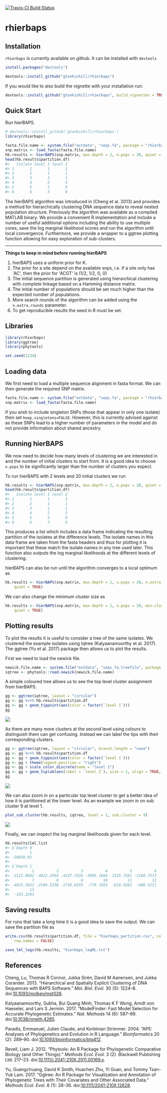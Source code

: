 
<!-- README.md is generated from README.Rmd. Please edit that file -->
[![Travis-CI Build Status](https://travis-ci.org/gtonkinhill/rhierbaps.svg?branch=master)](https://travis-ci.org/gtonkinhill/rhierbaps)

rhierbaps
=========

Installation
------------

`rhierbaps` is currently available on github. It can be installed with `devtools`

``` r
install.packages("devtools")

devtools::install_github("gtonkinhill/rhierbaps")
```

If you would like to also build the vignette with your installation run:

``` r
devtools::install_github("gtonkinhill/rhierbaps", build_vignettes = TRUE)
```

Quick Start
-----------

Run hierBAPS.

``` r
# devtools::install_github('gtonkinhill/rhierbaps')
library(rhierbaps)

fasta.file.name <- system.file("extdata", "seqs.fa", package = "rhierbaps")
snp.matrix <- load_fasta(fasta.file.name)
hb.results <- hierBAPS(snp.matrix, max.depth = 2, n.pops = 20, quiet = TRUE)
head(hb.results$partition.df)
#>   Isolate level 1 level 2
#> 1       1       1       1
#> 2       2       1       1
#> 3       3       1       1
#> 4       4       2       5
#> 5       5       3       9
#> 6       6       3       9
```

The hierBAPS algorithm was introduced in (Cheng et al. 2013) and provides a method for hierarchically clustering DNA sequence data to reveal nested population structure. Previously the algorithm was available as a compiled MATLAB binary. We provide a convenient R implementation and include a number of useful additional options including the ability to use multiple cores, save the log marginal likelihood scores and run the algorithm until local convergence. Furthermore, we provide a wrapper to a ggtree plotting function allowing for easy exploration of sub-clusters.

------------------------------------------------------------------------

**Things to keep in mind before running hierBAPS**

1.  hierBAPS uses a uniform prior for K.
2.  The prior for a site depend on the available snps, i.e. if a site only has 'AC', then the prior for 'ACGT' is (1/2, 1/2, 0, 0)
3.  The initial sequence partition is generated using hierarchical clustering with complete linkage based on a Hamming distance matrix.
4.  The initial number of populations should be set much higher than the expected number of populations.
5.  More search rounds of the algorithm can be added using the `n.extra.rounds` parameter.
6.  To get reproducible results the seed in R must be set.

Libraries
---------

``` r
library(rhierbaps)
library(ggtree)
library(phytools)

set.seed(1234)
```

Loading data
------------

We first need to load a multiple sequence alignment in fasta format. We can then generate the required SNP matrix.

``` r
fasta.file.name <- system.file("extdata", "seqs.fa", package = "rhierbaps")
snp.matrix <- load_fasta(fasta.file.name)
```

If you wish to include singleton SNPs (those that appear in only one isolate) then set `keep.singletons=FALSE`. However, this is currently advised against as these SNPs lead to a higher number of parameters in the model and do not provide information about shared ancestry.

Running hierBAPS
----------------

We now need to decide how many levels of clustering we are interested in and the number of initial clusters to start from. It is a good idea to choose `n.pops` to be significantly larger than the number of clusters you expect.

To run hierBAPS with 2 levels and 20 initial clusters we run

``` r
hb.results <- hierBAPS(snp.matrix, max.depth = 2, n.pops = 20, quiet = TRUE)
head(hb.results$partition.df)
#>   Isolate level 1 level 2
#> 1       1       1       1
#> 2       2       1       1
#> 3       3       1       1
#> 4       4       2       5
#> 5       5       3       9
#> 6       6       3       9
```

This produces a list which includes a data frame indicating the resulting partition of the isolates at the difference levels. The isolate names in this data frame are taken from the fasta headers and thus for plotting it is important that these match the isolate names in any tree used later. This function also outputs the log marginal likelihoods at the different levels of clustering.

hierBAPS can also be run until the algorithm converges to a local optimum as

``` r
hb.results <- hierBAPS(snp.matrix, max.depth = 2, n.pops = 20, n.extra.rounds = Inf, 
    quiet = TRUE)
```

We can also change the minimum cluster size as

``` r
hb.results <- hierBAPS(snp.matrix, max.depth = 2, n.pops = 20, min.cluster.size = 10, 
    quiet = TRUE)
```

Plotting results
----------------

To plot the results it is useful to consider a tree of the same isolates. We clustered the example isolates using Iqtree (Kalyaanamoorthy et al. 2017). The ggtree (Yu et al. 2017) package then allows us to plot the results.

First we need to load the newick file.

``` r
newick.file.name <- system.file("extdata", "seqs.fa.treefile", package = "rhierbaps")
iqtree <- phytools::read.newick(newick.file.name)
```

A simple coloured tree allows us to see the top level cluster assignment from hierBAPS.

``` r
gg <- ggtree(iqtree, layout = "circular")
gg <- gg %<+% hb.results$partition.df
gg <- gg + geom_tippoint(aes(color = factor(`level 1`)))
gg
```

![](inst/vignette-supp/unnamed-chunk-13-1.png)

As there are many more clusters at the second level using colours to distinguish them can get confusing. Instead we can label the tips with their corresponding clusters.

``` r
gg <- ggtree(iqtree, layout = "circular", branch.length = "none")
gg <- gg %<+% hb.results$partition.df
gg <- gg + geom_tippoint(aes(color = factor(`level 1`)))
gg <- gg + theme(legend.position = "right")
gg <- gg + scale_color_discrete(name = "level 1")
gg <- gg + geom_tiplab(aes(label = `level 2`), size = 1, align = TRUE, offset = 1)
gg
```

![](inst/vignette-supp/unnamed-chunk-14-1.png)

We can also zoom in on a particular top level cluster to get a better idea of how it is partitioned at the lower level. As an example we zoom in on sub cluster 9 at level 1.

``` r
plot_sub_cluster(hb.results, iqtree, level = 1, sub.cluster = 9)
```

![](inst/vignette-supp/unnamed-chunk-15-1.png)

Finally, we can inspect the log marginal likelihoods given for each level.

``` r
hb.results$lml.list
#> $`Depth 0`
#>         1 
#> -50858.92 
#> 
#> $`Depth 1`
#>          1          2          3          4          5          6 
#> -2121.8602 -4012.3594 -4237.7634 -3095.1866 -1525.7361 -3180.7573 
#>          7          8          9         10         11         12 
#> -4015.5022 -2104.5238 -1736.0193  -779.7693  -810.5962  -688.5221 
#>         13 
#>  -163.3203
```

Saving results
--------------

For runs that take a long time it is a good idea to save the output. We can save the partition file as

``` r
write.csv(hb.results$partition.df, file = "hierbaps_partition.csv", col.names = TRUE, 
    row.names = FALSE)

save_lml_logs(hb.results, "hierbaps_logML.txt")
```

References
----------

Cheng, Lu, Thomas R Connor, Jukka Sirén, David M Aanensen, and Jukka Corander. 2013. “Hierarchical and Spatially Explicit Clustering of DNA Sequences with BAPS Software.” *Mol. Biol. Evol.* 30 (5): 1224–8. doi:[10.1093/molbev/mst028](https://doi.org/10.1093/molbev/mst028).

Kalyaanamoorthy, Subha, Bui Quang Minh, Thomas K F Wong, Arndt von Haeseler, and Lars S Jermiin. 2017. “ModelFinder: Fast Model Selection for Accurate Phylogenetic Estimates.” *Nat. Methods* 14 (6): 587–89. doi:[10.1038/nmeth.4285](https://doi.org/10.1038/nmeth.4285).

Paradis, Emmanuel, Julien Claude, and Korbinian Strimmer. 2004. “APE: Analyses of Phylogenetics and Evolution in R Language.” *Bioinformatics* 20 (2): 289–90. doi:[10.1093/bioinformatics/btg412](https://doi.org/10.1093/bioinformatics/btg412).

Revell, Liam J. 2012. “Phytools: An R Package for Phylogenetic Comparative Biology (and Other Things).” *Methods Ecol. Evol.* 3 (2). Blackwell Publishing Ltd: 217–23. doi:[10.1111/j.2041-210X.2011.00169.x](https://doi.org/10.1111/j.2041-210X.2011.00169.x).

Yu, Guangchuang, David K Smith, Huachen Zhu, Yi Guan, and Tommy Tsan-Yuk Lam. 2017. “Ggtree: An R Package for Visualization and Annotation of Phylogenetic Trees with Their Covariates and Other Associated Data.” *Methods Ecol. Evol.* 8 (1): 28–36. doi:[10.1111/2041-210X.12628](https://doi.org/10.1111/2041-210X.12628).
